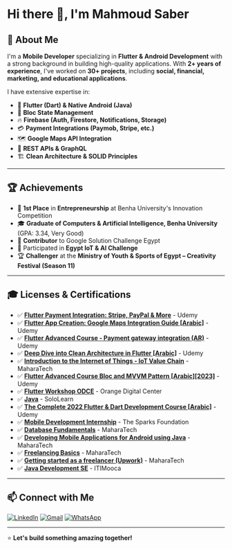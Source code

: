 # Hi there 👋, I'm Mahmoud Saber

## 🚀 About Me
I'm a **Mobile Developer** specializing in **Flutter & Android Development** with a strong background in building high-quality applications. With **2+ years of experience**, I've worked on **30+ projects**, including **social, financial, marketing, and educational applications**.

I have extensive expertise in:
- 📱 **Flutter (Dart) & Native Android (Java)**
- 🔹 **Bloc State Management**
- 🔥 **Firebase (Auth, Firestore, Notifications, Storage)**
- 💳 **Payment Integrations (Paymob, Stripe, etc.)**
- 🗺 **Google Maps API Integration**
- 📡 **REST APIs & GraphQL**
- 🏗 **Clean Architecture & SOLID Principles**

---

## 🏆 Achievements
- 🥇 **1st Place** in **Entrepreneurship** at Benha University's Innovation Competition
- 🎓 **Graduate of Computers & Artificial Intelligence, Benha University** (GPA: 3.34, Very Good)
- 🚀 **Contributor** to Google Solution Challenge Egypt
- 🏅 Participated in **Egypt IoT & AI Challenge**
- 🏆 **Challenger** at the **Ministry of Youth & Sports of Egypt – Creativity Festival (Season 11)**

---

## 🎓 Licenses & Certifications
- ✅ [**Flutter Payment Integration: Stripe, PayPal & More**](https://udemy-certificate.s3.amazonaws.com/image/UC-107833ca-94c4-4c58-a78f-ed56b2299a3d.jpg) - Udemy
- ✅ [**Flutter App Creation: Google Maps Integration Guide [Arabic]**](https://udemy-certificate.s3.amazonaws.com/image/UC-4f6e3e8b-9ae6-48ec-ba36-b8142b8e34b6.jpg) - Udemy
- ✅ [**Flutter Advanced Course - Payment gateway integration (AR)**](https://www.udemy.com/certificate/UC-0f148503-484a-4b2d-bc93-22ac2d7120ed/) - Udemy
- ✅ [**Deep Dive into Clean Architecture in Flutter [Arabic]**](https://www.udemy.com/certificate/UC-dcdb126f-70f9-41e0-be19-52832cd1c559/) - Udemy
- ✅ [**Introduction to the Internet of Things - IoT Value Chain**](https://maharatech.gov.eg/mod/customcert/verify_certificate.php?contextid=2110&code=MVQOMSeMqR&qrcode=1) - MaharaTech
- ✅ [**Flutter Advanced Course Bloc and MVVM Pattern [Arabic][2023]**](https://www.udemy.com/certificate/UC-051101de-878b-4fe1-95b1-4b751e76cdfa/) - Udemy
- ✅ [**Flutter Workshop ODCE**](https://drive.google.com/file/d/1Bf7D8Z2hxEqoLxTv2CcgyZIbpiGlVYZC/view?usp=sharing) - Orange Digital Center
- ✅ [**Java**](https://www.sololearn.com/certificates/course/en/26623105/1068/landscape/png) - SoloLearn
- ✅ [**The Complete 2022 Flutter & Dart Development Course [Arabic]**](http://ude.my/UC-f832a342-ff59-429c-850f-3965900612bb) - Udemy
- ✅ [**Mobile Development Internship**](https://truecertificates.com/verified/NAEAL4WN39) - The Sparks Foundation
- ✅ [**Database Fundamentals**](https://maharatech.gov.eg/mod/customcert/verify_certificate.php?contextid=162686&code=5iKACNdMYf&qrcode=1) - MaharaTech
- ✅ [**Developing Mobile Applications for Android using Java**](https://maharatech.gov.eg/mod/customcert/verify_certificate.php?contextid=2127&code=fdqA17ZiJa&qrcode=1) - MaharaTech
- ✅ [**Freelancing Basics**](https://maharatech.gov.eg/mod/customcert/verify_certificate.php?contextid=1788&code=1pBYcIx5XD&qrcode=1) - MaharaTech
- ✅ [**Getting started as a freelancer (Upwork)**](https://maharatech.gov.eg/mod/customcert/verify_certificate.php?contextid=2112&code=0XecW3k41S&qrcode=1) - MaharaTech
- ✅ [**Java Development SE**](https://maharatech.gov.eg/mod/customcert/verify_certificate.php?contextid=2125&code=dixsvZNbv4&qrcode=1) - ITIMooca

---

## 📫 Connect with Me
[![LinkedIn](https://img.shields.io/badge/LinkedIn-%230077B5.svg?&style=for-the-badge&logo=linkedin&logoColor=white)](https://www.linkedin.com/in/mahmoud-saber-61ba43206/)
[![Gmail](https://img.shields.io/badge/Email-D14836?style=for-the-badge&logo=gmail&logoColor=white)](mailto:mahmoudsabermuhammad@gmail.com)
[![WhatsApp](https://img.shields.io/badge/WhatsApp-25D366?style=for-the-badge&logo=whatsapp&logoColor=white)](https://wa.me/201119616966)

---

⭐ **Let's build something amazing together!**
